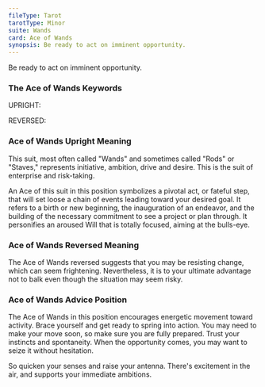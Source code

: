 ```yaml
---
fileType: Tarot
tarotType: Minor
suite: Wands
card: Ace of Wands
synopsis: Be ready to act on imminent opportunity.
---
```

Be ready to act on imminent opportunity.

### The Ace of Wands Keywords

UPRIGHT: 

REVERSED: 

### Ace of Wands Upright Meaning

This suit, most often called "Wands" and sometimes called "Rods" or "Staves," represents initiative, ambition, drive and desire. This is the suit of enterprise and risk-taking.

An Ace of this suit in this position symbolizes a pivotal act, or fateful step, that will set loose a chain of events leading toward your desired goal. It refers to a birth or new beginning, the inauguration of an endeavor, and the building of the necessary commitment to see a project or plan through. It personifies an aroused Will that is totally focused, aiming at the bulls-eye.

### Ace of Wands Reversed Meaning

The Ace of Wands reversed suggests that you may be resisting change, which can seem frightening. Nevertheless, it is to your ultimate advantage not to balk even though the situation may seem risky.

### Ace of Wands Advice Position

The Ace of Wands in this position encourages energetic movement toward activity. Brace yourself and get ready to spring into action. You may need to make your move soon, so make sure you are fully prepared. Trust your instincts and spontaneity. When the opportunity comes, you may want to seize it without hesitation.

So quicken your senses and raise your antenna. There's excitement in the air, and supports your immediate ambitions.